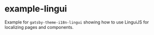 # example-lingui

Example for `gatsby-theme-i18n-lingui` showing how to use LinguiJS for localizing pages and components.
